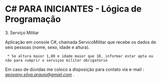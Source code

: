﻿<h1>C# PARA INICIANTES - Lógica de Programação</H1
 <h2>3. Serviço Militar</h2>
 
Aplicação em console C#, chamada ServicoMilitar que recebe os dados de seis pessoas (nome, sexo, idade e altura).

     * Se altura maior 1,80 e idade maior que 18, informar estar apta ou não para cumprir o serviçoo militar obrigatório
 

 Em caso de dúvidas me coloco a disposição para contato via e-mail :  *geovany.silva.araujo@gmail.com* . 


 
